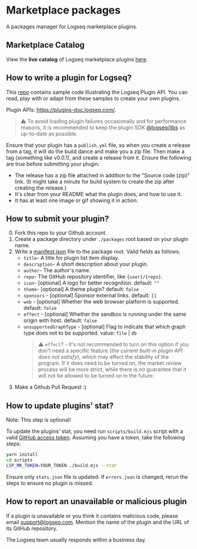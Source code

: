 # Marketplace packages

A packages manager for Logseq marketplace plugins.

## Marketplace Catalog

View the **live catalog** of Logseq marketplace plugins [here](https://logseq.github.io/marketplace/docs/index.html).

## How to write a plugin for Logseq?

This [repo](https://github.com/logseq/logseq-plugin-samples) contains sample code illustrating the Logseq Plugin API. You can read, play with or adapt from these samples to create your own plugins.

Plugin APIs: <https://plugins-doc.logseq.com/>.

> ⚠️ To avoid loading plugin failures occasionally and for performance reasons,
> it is recommended to keep the plugin SDK [@logseq/libs](https://www.npmjs.com/package/@logseq/libs) as up-to-date as possible.

Ensure that your plugin has a `publish.yml` file, so when you create a release from a tag, it will do the build dance and make you a zip file. Then make a tag (something like v0.0.1), and create a release from it. Ensure the following are true before submitting your plugin:

- The release has a zip file attached in addition to the "Source code (zip)" link. (It might take a minute for build system to create the zip after creating the release.)
- It's clear from your README what the plugin does, and how to use it.
- It has at least one image or gif showing it in action.

## How to submit your plugin?

0. Fork this repo to your Github account.
1. Create a package directory under `./packages` root based on your plugin name.
2. Write a [manifest.json](./packages/logseq-dev-theme/manifest.json) file to the package root. Valid fields as follows:
   - `title`- A title for plugin list item display.
   - `description`- A short description about your plugin.
   - `author`- The author's name.
   - `repo`- The GitHub repository identifier, like `{user}/{repo}`.
   - `icon`- [optional] A logo for better recognition. default: `""`
   - `theme`- [optional] A theme plugin? default: `false`
   - `sponsors` - [optional] Sponsor external links. default: `[]`
   - `web` - [optional] Whether the web browser platform is supported. default: `false`
   - `effect` - [optional] Whether the sandbox is running under the same origin with host. default: `false`
   - `unsupportedGraphType` - [optional] Flag to indicate that which graph type does not to be supported. value: `file` | `db`
     > ⚠️ `effect`? - it's not recommended to turn on this option if you don't
     > need a specific feature (_the current built-in plugin API does not satisfy_),
     > which may affect the stability of the program. If it does need to be turned on,
     > the market review process will be more strict, while there is no guarantee
     > that it will not be allowed to be turned on in the future.
3. Make a Github Pull Request :)

## How to update plugins' stat?

Note: This step is optional!

To update the plugins' stat,
you need run `scripts/build.mjs` script with a valid
[GitHub access token](https://github.com/settings/tokens).
Assuming you have a token,
take the following steps:

```sh
yarn install
cd scripts
LSP_MK_TOKEN=YOUR_TOKEN ./build.mjs --stat
```

Ensure only `stats.json` file is updated.
If `errors.json` is changed,
rerun the steps to ensure no plugin is missed.

## How to report an unavailable or malicious plugin

If a plugin is unavailable or you think it contains malicious code, please email [support@logseq.com](mailto:support@logseq.com). Mention the name of the plugin and the URL of its GitHub repository.

The Logseq team usually responds within a business day.
